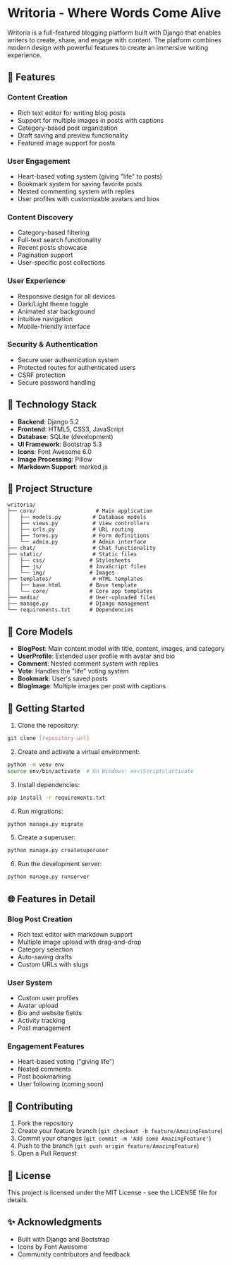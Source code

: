 # Writoria - Where Words Come Alive

Writoria is a full-featured blogging platform built with Django that enables writers to create, share, and engage with content. The platform combines modern design with powerful features to create an immersive writing experience.


## 🌟 Features

### Content Creation
- Rich text editor for writing blog posts
- Support for multiple images in posts with captions
- Category-based post organization
- Draft saving and preview functionality
- Featured image support for posts

### User Engagement
- Heart-based voting system (giving "life" to posts)
- Bookmark system for saving favorite posts
- Nested commenting system with replies
- User profiles with customizable avatars and bios

### Content Discovery
- Category-based filtering
- Full-text search functionality
- Recent posts showcase
- Pagination support
- User-specific post collections

### User Experience
- Responsive design for all devices
- Dark/Light theme toggle
- Animated star background
- Intuitive navigation
- Mobile-friendly interface

### Security & Authentication
- Secure user authentication system
- Protected routes for authenticated users
- CSRF protection
- Secure password handling

## 🔧 Technology Stack

- **Backend**: Django 5.2
- **Frontend**: HTML5, CSS3, JavaScript
- **Database**: SQLite (development)
- **UI Framework**: Bootstrap 5.3
- **Icons**: Font Awesome 6.0
- **Image Processing**: Pillow
- **Markdown Support**: marked.js

## 📁 Project Structure

```
writoria/
├── core/                   # Main application
│   ├── models.py          # Database models
│   ├── views.py           # View controllers
│   ├── urls.py            # URL routing
│   ├── forms.py           # Form definitions
│   └── admin.py           # Admin interface
├── chat/                  # Chat functionality
├── static/                # Static files
│   ├── css/              # Stylesheets
│   ├── js/               # JavaScript files
│   └── img/              # Images
├── templates/             # HTML templates
│   ├── base.html         # Base template
│   └── core/             # Core app templates
├── media/                # User-uploaded files
├── manage.py             # Django management
└── requirements.txt      # Dependencies
```

## 🔑 Core Models

- **BlogPost**: Main content model with title, content, images, and category
- **UserProfile**: Extended user profile with avatar and bio
- **Comment**: Nested comment system with replies
- **Vote**: Handles the "life" voting system
- **Bookmark**: User's saved posts
- **BlogImage**: Multiple images per post with captions

## 🚀 Getting Started

1. Clone the repository:
```bash
git clone [repository-url]
```

2. Create and activate a virtual environment:
```bash
python -m venv env
source env/bin/activate  # On Windows: env\Scripts\activate
```

3. Install dependencies:
```bash
pip install -r requirements.txt
```

4. Run migrations:
```bash
python manage.py migrate
```

5. Create a superuser:
```bash
python manage.py createsuperuser
```

6. Run the development server:
```bash
python manage.py runserver
```

## 🌐 Features in Detail

### Blog Post Creation
- Rich text editor with markdown support
- Multiple image upload with drag-and-drop
- Category selection
- Auto-saving drafts
- Custom URLs with slugs

### User System
- Custom user profiles
- Avatar upload
- Bio and website fields
- Activity tracking
- Post management

### Engagement Features
- Heart-based voting ("giving life")
- Nested comments
- Post bookmarking
- User following (coming soon)

## 👥 Contributing

1. Fork the repository
2. Create your feature branch (`git checkout -b feature/AmazingFeature`)
3. Commit your changes (`git commit -m 'Add some AmazingFeature'`)
4. Push to the branch (`git push origin feature/AmazingFeature`)
5. Open a Pull Request

## 📝 License

This project is licensed under the MIT License - see the LICENSE file for details.

## ✨ Acknowledgments

- Built with Django and Bootstrap
- Icons by Font Awesome
- Community contributors and feedback
